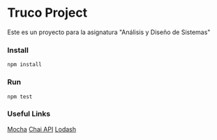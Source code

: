 # Truco Project

Este es un proyecto para la asignatura "Análisis y Diseño de Sistemas" 

### Install

 `npm install`


### Run

 `npm test`

### Useful Links
[Mocha](https://mochajs.org)
[Chai API](http://chaijs.com/api/bdd/)
[Lodash](https://lodash.com/docs)

